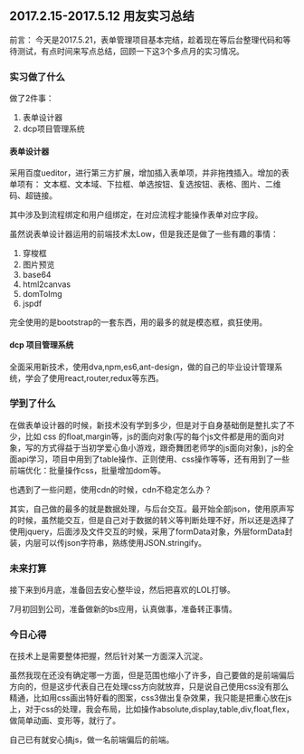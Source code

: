 ## 2017.2.15-2017.5.12 用友实习总结

前言： 今天是2017.5.21，表单管理项目基本完结，趁着现在等后台整理代码和等待测试，有点时间来写点总结，回顾一下这3个多点月的实习情况。

### 实习做了什么

做了2件事： 

1. 表单设计器
2. dcp项目管理系统

#### 表单设计器

采用百度ueditor，进行第三方扩展，增加插入表单项，并非拖拽插入。增加的表单项有： 文本框、文本域、下拉框、单选按钮、复选按钮、表格、图片、二维码、超链接。

其中涉及到流程绑定和用户组绑定，在对应流程才能操作表单对应字段。

虽然说表单设计器运用的前端技术太Low，但是我还是做了一些有趣的事情： 

1. 穿梭框
2. 图片预览
3. base64
4. html2canvas
5. domToImg
6. jspdf

完全使用的是bootstrap的一套东西，用的最多的就是模态框，疯狂使用。

#### dcp 项目管理系统

全面采用新技术，使用dva,npm,es6,ant-design，做的自己的毕业设计管理系统，学会了使用react,router,redux等东西。

### 学到了什么

在做表单设计器的时候，新技术没有学到多少，但是对于自身基础倒是整扎实了不少，比如 css 的float,margin等，js的面向对象(写的每个js文件都是用的面向对象，写的方式得益于当初学爱心鱼小游戏，跟奇舞团老师学的js面向对象)，js的全面api学习，项目中用到了table操作、正则使用、css操作等等，还有用到了一些前端优化：批量操作css，批量增加dom等。

也遇到了一些问题，使用cdn的时候，cdn不稳定怎么办？

其实，自己做的最多的就是数据处理，与后台交互。最开始全部json，使用原声写的时候，虽然能交互，但是自己对于数据的转义等判断处理不好，所以还是选择了使用jquery，后面涉及文件交互的时候，采用了formData对象，外层formData封装，内层可以传json字符串，熟练使用JSON.stringify。

### 未来打算

接下来到6月底，准备回去安心整毕设，然后把喜欢的LOL打够。

7月初回到公司，准备做新的bs应用，认真做事，准备转正事情。


### 今日心得

在技术上是需要整体把握，然后针对某一方面深入沉淀。

虽然我现在还没有确定哪一方面，但是范围也缩小了许多，自己要做的是前端偏后方向的，但是这步代表自己在处理css方向就放弃，只是说自己使用css没有那么精通，比如用css画出特好看的图案，css3做出复杂效果，我只能是把重心放在js上，对于css的处理，我会布局，比如操作absolute,display,table,div,float,flex，做简单动画、变形等，就行了。

自己已有就安心搞js，做一名前端偏后的前端。

